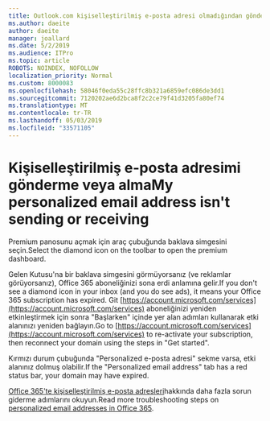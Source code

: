 ```yaml
---
title: Outlook.com kişiselleştirilmiş e-posta adresi olmadığından gönderme veya alma
ms.author: daeite
author: daeite
manager: joallard
ms.date: 5/2/2019
ms.audience: ITPro
ms.topic: article
ROBOTS: NOINDEX, NOFOLLOW
localization_priority: Normal
ms.custom: 8000083
ms.openlocfilehash: 58046f0eda55c28ffc8b321a6859efc086de3dd1
ms.sourcegitcommit: 7120202ae6d2bca8f2c2ce79f41d3205fa80ef74
ms.translationtype: MT
ms.contentlocale: tr-TR
ms.lasthandoff: 05/03/2019
ms.locfileid: "33571105"
---
```

# <a name="my-personalized-email-address-isnt-sending-or-receiving"></a><span data-ttu-id="31696-102">Kişiselleştirilmiş e-posta adresimi gönderme veya alma</span><span class="sxs-lookup"><span data-stu-id="31696-102">My personalized email address isn't sending or receiving</span></span>

<span data-ttu-id="31696-103">Premium panosunu açmak için araç çubuğunda baklava simgesini seçin.</span><span class="sxs-lookup"><span data-stu-id="31696-103">Select the diamond icon on the toolbar to open the premium dashboard.</span></span>

<span data-ttu-id="31696-104">Gelen Kutusu'na bir baklava simgesini görmüyorsanız (ve reklamlar görüyorsanız), Office 365 aboneliğinizi sona erdi anlamına gelir.</span><span class="sxs-lookup"><span data-stu-id="31696-104">If you don't see a diamond icon in your inbox (and you do see ads), it means your Office 365 subscription has expired.</span></span> <span data-ttu-id="31696-105">Git [https://account.microsoft.com/services](https://account.microsoft.com/services) aboneliğinizi yeniden etkinleştirmek için sonra "Başlarken" içinde yer alan adımları kullanarak etki alanınızı yeniden bağlayın.</span><span class="sxs-lookup"><span data-stu-id="31696-105">Go to [https://account.microsoft.com/services](https://account.microsoft.com/services) to re-activate your subscription, then reconnect your domain using the steps in "Get started".</span></span>

<span data-ttu-id="31696-106">Kırmızı durum çubuğunda "Personalized e-posta adresi" sekme varsa, etki alanınız dolmuş olabilir.</span><span class="sxs-lookup"><span data-stu-id="31696-106">If the "Personalized email address" tab has a red status bar, your domain may have expired.</span></span>

<span data-ttu-id="31696-107">[Office 365'te kişiselleştirilmiş e-posta adresleri](https://support.office.com/article/75416a58-b225-4c02-8c07-8979403b427b)hakkında daha fazla sorun giderme adımlarını okuyun.</span><span class="sxs-lookup"><span data-stu-id="31696-107">Read more troubleshooting steps on [personalized email addresses in Office 365](https://support.office.com/article/75416a58-b225-4c02-8c07-8979403b427b).</span></span>